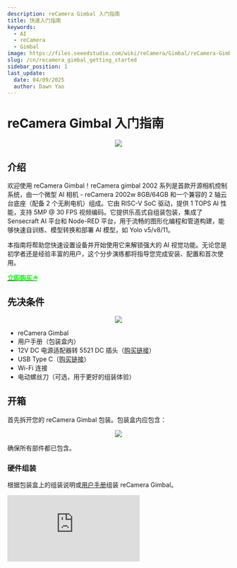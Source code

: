```yaml
---
description: reCamera Gimbal 入门指南
title: 快速入门指南
keywords:
  - AI
  - reCamera
  - Gimbal
image: https://files.seeedstudio.com/wiki/reCamera/Gimbal/reCamera-Gimbal.webp
slug: /cn/recamera_gimbal_getting_started
sidebar_position: 1
last_update:
  date: 04/09/2025
  author: Dawn Yao
---
```


# reCamera Gimbal 入门指南

<div align="center"><img width={600} src="https://files.seeedstudio.com/wiki/reCamera/Gimbal/reCamera-Gimbal.png" /></div>

## 介绍

欢迎使用 reCamera Gimbal！reCamera gimbal 2002 系列是首款开源相机控制系统，由一个微型 AI 相机 - reCamera 2002w 8GB/64GB 和一个兼容的 2 轴云台底座（配备 2 个无刷电机）组成。它由 RISC-V SoC 驱动，提供 1 TOPS AI 性能，支持 5MP @ 30 FPS 视频编码。它提供乐高式自组装包装，集成了 Sensecraft AI 平台和 Node-RED 平台，用于流畅的图形化编程和管道构建，能够快速自训练、模型转换和部署 AI 模型，如 Yolo v5/v8/11。

本指南将帮助您快速设置设备并开始使用它来解锁强大的 AI 视觉功能。无论您是初学者还是经验丰富的用户，这个分步演练都将指导您完成安装、配置和首次使用。

<div class="get_one_now_container" style={{textAlign: 'center'}}>
    <a class="get_one_now_item" href="https://www.seeedstudio.com/reCamera-gimbal-2002w-optional-accessories.html" target="_blank">
            <strong><span><font color={'FFFFFF'} size={"4"}> 立即购买 🖱</font></span></strong>
    </a>
</div>

## 先决条件

<div align="center"><img width={1000} src="https://files.seeedstudio.com/wiki/reCamera/Gimbal/Gimbal_prerequisites.png" /></div>

- reCamera Gimbal
- 用户手册（包装盒内）
- 12V DC 电源适配器转 5521 DC 插头（[购买链接](https://www.seeedstudio.com/Power-Adapter-12V-2A-US-p-5731.html)）
- USB Type C（[购买链接](https://www.seeedstudio.com/USB-3-1-Type-C-to-A-Cable-1-Meter-3-1A-p-4085.html)）
- Wi-Fi 连接
- 电动螺丝刀（可选，用于更好的组装体验）

## 开箱

首先拆开您的 reCamera Gimbal 包装。包装盒内应包含：

<div align="center"><img width={1000} src="https://files.seeedstudio.com/wiki/reCamera/Gimbal/Gimbal_Partlist.png" /></div>

确保所有部件都已包含。

### 硬件组装

根据包装盒上的组装说明或[用户手册](#jump1)组装 reCamera Gimbal。

<div style={{textAlign:'center'}}><iframe width={560} height={315} src="https://www.youtube.com/embed/VAkhDHct0p4" title="YouTube video player" frameBorder={0} allow="accelerometer; autoplay; clipboard-write; encrypted-media; gyroscope; picture-in-picture; web-share" allowFullScreen /></div>

:::note
请确保所有螺丝都已拧紧，否则会影响电机的运行。
:::

### 设置设备并登录

**步骤1：** 组装云台后，将 USB 线从 reCamera Gimbal 连接到您的 PC。在网站上导航到 `192.168.42.1` 并更改默认密码。如果您使用的是 WiFi AP 设置模式，请导航到 `192.168.16.1`

<div align="center"><img width={600} src="https://files.seeedstudio.com/wiki/reCamera/Gimbal/Gimbal_1.png" /></div>

:::note
请记住您的密码，否则所有日志将被清除以重置您的设备。如果您忘记密码，请[恢复出厂设置](https://wiki.seeedstudio.com/recamera_getting_started/#factory-reset)您的设备。
:::

:::note
默认用户名和密码都是 `recamera`。如果您执行恢复出厂设置或使用新的（未配置的）设备，这些是要使用的用户名和密码。
:::

**步骤2：** 您将被带到云台预览仪表板。在使用仪表板上的控件体验一些电机运动之前，请转到 `Network` 设置 Wi-Fi。

<div align="center"><img width={600} src="https://files.seeedstudio.com/wiki/reCamera/Gimbal/dashboard_network.png" /></div>

**步骤3：** 连接到您的 Wi-Fi。成功连接到 Wi-Fi 后，点击`锁图标`查看设备 IP 地址。

<div align="center"><img width={600} src="https://files.seeedstudio.com/wiki/reCamera/Gimbal/view_wifi_IP.png" /></div>

**步骤4：** 打开新的浏览器标签页，使用此 IP 地址访问设备。

<div align="center"><img width={400} src="https://files.seeedstudio.com/wiki/reCamera/Gimbal/Gimbal_5.png" /></div>

**步骤6：** 首先将电源连接到底座，然后拔掉 USB Type C 线缆以获得最佳的电机运动效果。

:::note

应连接电压为 12V 的电源适配器。

:::

<div align="center"><img width={400} src="https://files.seeedstudio.com/wiki/reCamera/Gimbal/switch_power.png" /></div>

**步骤7：** 返回您的 `ip 地址` 浏览器访问仪表板，然后点击右侧的`校准按钮`让您的云台自行校准。

:::note

在校准过程中，避免干扰设备的操作，因为这可能导致校准失败。每次云台通电时都会自动执行校准。

:::

<div align="center"><img width={600} src="https://files.seeedstudio.com/wiki/reCamera/Gimbal/gimbal_calibrate.png" /></div>

### 校准行为

偏航轴的运动范围为 0–360°，尽管由于结构限制，实际机械范围限制在大约 345°。但是，视觉覆盖范围仍为 360°。俯仰轴支持 0–180° 的运动范围。

<div align="center"><img width={600} src="https://files.seeedstudio.com/wiki/reCamera/Gimbal/movement_range.png" /></div>

通电后，云台将开始其自动校准序列：

- **偏航轴**：云台将首先顺时针旋转到其机械极限（位于电源线上方），然后逆时针旋转到相对极限。到达两端后，它将返回到中心位置。

- **俯仰轴**：云台将向上倾斜到 0° 位置，然后向下到达 180° 极限，最后返回到中心。

<div align="center"><img width={600} src="https://files.seeedstudio.com/wiki/reCamera/Gimbal/calibrate.gif" /></div>

此序列完成云台的自校准过程。

您也可以通过在终端中输入此命令进行校准

```bash
gimbal cali
```

### 校准问题故障排除

如果云台没有正确执行校准序列，可能有几个潜在原因：

- **验证机械限制**：手动检查云台，确保运动范围没有被阻挡或错误限制。

- **检查3D打印部件的阻力**：感受电机移动时是否有阻力。如果阻力过大，您可能需要调整电机的PID设置以增加电机力量。您可以查看[如何调整PID](https://wiki.seeedstudio.com/recamera_pid_adjustment)。或者，通过打磨任何部件或稍微松开螺丝来减少摩擦以改善运动。

## 基本Web访问

Web网址：

- **预览页面**：`ip_address/#/dashboard`

- **主页**：`ip_address/#/init`
- **工作区**：`ip_address/#/workspace`
- **网络配置**：`ip_address/#/network`
- **安全**：`ip_address/#/security`
- **终端**：`ip_address/#/terminal`
- **系统**：`ip_address/#/system`
- **电源**：`ip_address/#/power`
- **原始Node-RED**：`ip_address:1880`

### 云台仪表板快速入门

#### 电机控制

设置和校准完成后，您可以使用仪表板中的可用选项控制云台。访问`ip_address/#/dashboard`或`ip_address`来访问使用Node-RED节点制作的云台预览仪表板：

<div align="center"><img width={600} src="https://files.seeedstudio.com/wiki/reCamera/Gimbal/Gimbal_preview.png" /></div>

- **摇杆**：控制相机视角的方向。例如，将摇杆向右拖动会使图像相应地向右移动。
- **滑块**：
  - 偏航和俯仰滑块：将云台移动到指定的绝对角度。

    偏航范围：0–360°

    俯仰范围：0–180°

:::note
由于结构限制，偏航范围限制为0–345°，俯仰范围限制为0–180°。任何输入超出这些范围的值都将调整到最接近的边界。例如，如果您为偏航输入360°，系统将自动执行345°的移动。
:::

- 速度滑块：同时调整两个电机的速度。

    速度范围：0–720°/s（度每秒）
- **自动跟踪**：从下拉菜单中选择目标对象（例如，人、汽车、猫、狗、瓶子），然后点击`开始跟踪`来启动自动对象跟踪。点击`停止跟踪`来结束跟踪。

<div align="center"><img width={600} src="https://files.seeedstudio.com/wiki/reCamera/Gimbal/Gimbal_tarck.png" /></div>

- **睡眠按钮**：将云台移动到绝对位置（偏航：180°，俯仰：180°）。

:::note

睡眠按钮不会激活低功耗睡眠模式。它只是将相机重新定位为向下朝向。

:::

- **待机按钮**：将云台移动到绝对位置（偏航：180°，俯仰：90°）。
- **校准按钮**：启动云台校准过程。
- **紧急停止按钮**：在运动期间立即禁用两个电机。

    ⚠️ 注意：这不会中断校准过程。

#### AI模型参数

**置信度**：YOLO模型中的置信度表示预测边界框包含对象的概率以及预测的准确性。它是0到100之间的值。

<div align="center"><img width={600} src="https://files.seeedstudio.com/wiki/reCamera/Gimbal/Gimbal_confidence.png" /></div>

**交并比（IoU）**：IoU是用于评估预测边界框与真实边界框之间重叠的指标。它计算为两个框的交集面积与两个框的并集面积的比率。IoU的值通常在0到1的范围内。我们将其标准化为0-100的比例，IoU值为0表示预测框与真实框之间没有重叠。值为100表示完美匹配，意味着两个框完全重叠。

<div align="center"><img width={600} src="https://files.seeedstudio.com/wiki/reCamera/Gimbal/Gimbal_iou.png" /></div>

### 云台仪表板流程快速入门

如果您想了解仪表板是如何使用Node-RED节点制作的，请点击右下角或访问`ip_address/#/workspace`来访问云台的Node-RED工作区

<div align="center"><img width={600} src="https://files.seeedstudio.com/wiki/reCamera/Gimbal/dashboard_to_workspace.png" /></div>

然后您将看到默认的云台仪表板流程，您可以双击每个节点来查看节点的详细信息。仪表板流程将如下所示：

<div align="center"><img width={600} src="https://files.seeedstudio.com/wiki/reCamera/Gimbal/workspace_flow.png" /></div>

**模型设置**：

- 滑块节点允许您调整YOLO AI模型的IoU（交并比）和置信度阈值。

**仪表板UI显示**：

- UI模板节点显示显示当前模型设置的文本。
- 它还渲染来自相机的base64图像，包括YOLO识别的对象的检测框。

**目标自动跟踪**：

- 功能节点检索目标对象的信息（例如，宽度、高度、坐标）并使用跟踪算法处理这些数据。

- 算法功能节点计算目标框中心相对于视觉中心的偏移，并将此偏移发送到设置电机角度节点以将云台移动到所需位置。

**手动电机控制**：

- 使用滑块节点手动设置电机角度，将云台移动特定度数。

- 或者，摇杆UI节点允许通过小增量（逐偏移）调整云台位置进行手动控制。

**快捷按钮**：

- 按钮UI节点向设置电机角度节点发送特定位置，触发睡眠或待机等行为。

- 这些按钮还可以触发运行bash脚本的exec节点，如用于校准的`gimbal cali`或用于紧急停止的`gimbal stop 1; gimbal stop 2`。

**基本Web Iframe子流程**：

- iframe 子流显示基本的网页，如网络设置、系统信息和设备信息。

- 请注意，这些可能会消耗 CPU 资源，因为它会渲染包含多个节点的页面。如果不需要，可以删除。

## 应用云管理和备份

如果您想创建新应用程序或将应用程序保存到 SenseCraft 云服务，您可以在左下角登录 sensecraft 账户，然后点击 `+` 图标来添加新应用程序。然后您就可以开始处理您的流程。

<div align="center"><img width={600} src="https://files.seeedstudio.com/wiki/reCamera/Gimbal/Gimbal_7.png" /></div>

您可以在 [reCamera - SenseCraft AI](https://sensecraft.seeed.cc/ai/#/recamera) 查看和管理您的应用程序。

:::note

您需要先注册账户，然后才能通过平台登录来同步您的应用程序。

:::

<div align="center"><img width={600} src="https://files.seeedstudio.com/wiki/reCamera/Gimbal/Gimbal_14.png" /></div>

## 端口列表

以下列出了 reCamera Gimbal 使用的端口：

- **端口 22**：用于远程 SSH 登录，处于开放状态。
- **端口 53**：与 DNS 域名解析相关，对于网页重定向至关重要。默认开放。
- **端口 80**：作为 Node-RED 应用程序 HTTP 显示的网页仪表板界面。
- **端口 554**：用于 RTSP 视频流传输。
- **端口 9090**：用于网页终端访问，需要密码登录。
- **端口 1880**：专用于 Node-RED 操作。

## OTA 系统升级

请参考 [OTA 升级说明](https://wiki.seeedstudio.com/recamera_getting_started/#ota-upgrade-from-013-to-latest-version)。

## 恢复出厂设置

<div align="center"><img width={600} src="https://files.seeedstudio.com/wiki/reCamera/Gimbal/gimbal_usr_button.png" /></div>

如果您想重置设备（例如忘记设备密码），您可以长按 **User** 按钮，然后连接设备电源。当设备的 `红灯` **常亮** 而不是闪烁时，松开 User 按钮。

## 资源

- <span id="jump1"><a href="https://files.seeedstudio.com/gimbal/GIMBAL_Manual0311.pdf">reCamera Gimbal 用户手册</a></span>

- [Github](https://github.com/Seeed-Studio/OSHW-reCamera-Series)

## 技术支持与产品讨论

感谢您选择我们的产品！我们在这里为您提供不同的支持，以确保您使用我们产品的体验尽可能顺畅。我们提供多种沟通渠道，以满足不同的偏好和需求。

<div class="button_tech_support_container">
<a href="https://forum.seeedstudio.com/" class="button_forum"></a>
<a href="https://www.seeedstudio.com/contacts" class="button_email"></a>
</div>

<div class="button_tech_support_container">
<a href="https://discord.gg/eWkprNDMU7" class="button_discord"></a>
<a href="https://github.com/Seeed-Studio/wiki-documents/discussions/69" class="button_discussion"></a>
</div>
